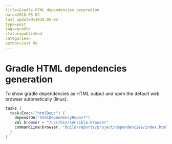 ```yaml
---
title=Gradle HTML dependencies generation
date=2018-05-02
last_updated=2018-05-02
type=post
tags=gradle
status=published
categories=
author=Just Me
---
```


# Gradle HTML dependencies generation

To show gradle dependencies as HTML output and open the default web browser automatically (linux).

```kotlin
tasks {
  task<Exec>("htmlDeps") {
    dependsOn("htmlDependencyReport")
    val browser = "/usr/bin/sensible-browser"
    commandLine(browser, "build/reports/project/dependencies/index.html")
  }
}
```
